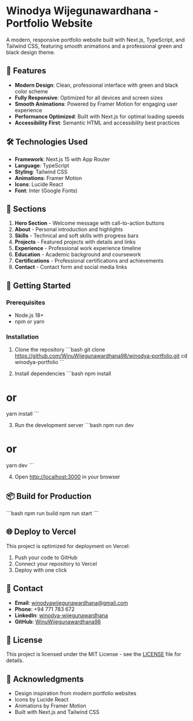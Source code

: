 # Winodya Wijegunawardhana - Portfolio Website

A modern, responsive portfolio website built with Next.js, TypeScript, and Tailwind CSS, featuring smooth animations and a professional green and black design theme.

## 🚀 Features

- **Modern Design**: Clean, professional interface with green and black color scheme
- **Fully Responsive**: Optimized for all devices and screen sizes
- **Smooth Animations**: Powered by Framer Motion for engaging user experience
- **Performance Optimized**: Built with Next.js for optimal loading speeds
- **Accessibility First**: Semantic HTML and accessibility best practices

## 🛠️ Technologies Used

- **Framework**: Next.js 15 with App Router
- **Language**: TypeScript
- **Styling**: Tailwind CSS
- **Animations**: Framer Motion
- **Icons**: Lucide React
- **Font**: Inter (Google Fonts)

## 📱 Sections

1. **Hero Section** - Welcome message with call-to-action buttons
2. **About** - Personal introduction and highlights
3. **Skills** - Technical and soft skills with progress bars
4. **Projects** - Featured projects with details and links
5. **Experience** - Professional work experience timeline
6. **Education** - Academic background and coursework
7. **Certifications** - Professional certifications and achievements
8. **Contact** - Contact form and social media links

## 🚀 Getting Started

### Prerequisites

- Node.js 18+ 
- npm or yarn

### Installation

1. Clone the repository
\`\`\`bash
git clone https://github.com/WinuWijegunawardhana98/winodya-portfolio.git
cd winodya-portfolio
\`\`\`

2. Install dependencies
\`\`\`bash
npm install
# or
yarn install
\`\`\`

3. Run the development server
\`\`\`bash
npm run dev
# or
yarn dev
\`\`\`

4. Open [http://localhost:3000](http://localhost:3000) in your browser

## 📦 Build for Production

\`\`\`bash
npm run build
npm run start
\`\`\`

## 🌐 Deploy to Vercel

This project is optimized for deployment on Vercel:

1. Push your code to GitHub
2. Connect your repository to Vercel
3. Deploy with one click

## 📧 Contact

- **Email**: winodyawijegunawardhana@gmail.com
- **Phone**: +94 771 783 672
- **LinkedIn**: [winodya-wijegunawardhana](https://linkedin.com/in/winodya-wijegunawardhana)
- **GitHub**: [WinuWijegunawardhana98](https://github.com/WinuWijegunawardhana98)

## 📄 License

This project is licensed under the MIT License - see the [LICENSE](LICENSE) file for details.

## 🙏 Acknowledgments

- Design inspiration from modern portfolio websites
- Icons by Lucide React
- Animations by Framer Motion
- Built with Next.js and Tailwind CSS
